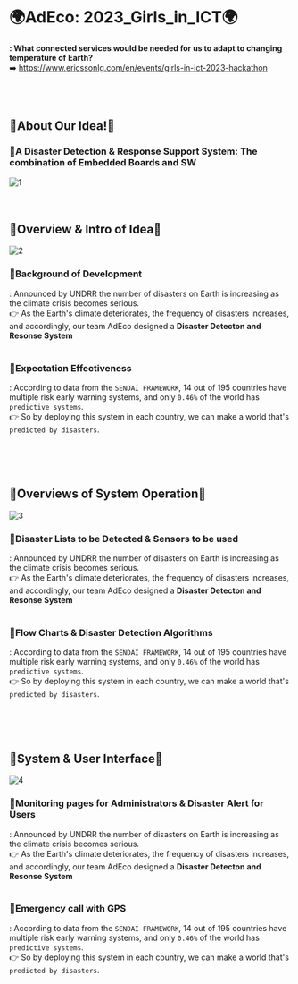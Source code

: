 # 🌍AdEco: 2023_Girls_in_ICT🌍
**: What connected services would be needed for us to adapt to changing temperature of Earth?**
<br>➡️ https://www.ericssonlg.com/en/events/girls-in-ict-2023-hackathon

<br><br><h2>🌱About Our Idea!🌱</h2>
<h3>🚨A Disaster Detection & Response Support System: The combination of Embedded Boards and SW</h3>

![1](https://user-images.githubusercontent.com/102565567/234804512-60f4bd09-15c5-4e1b-88c3-9601072890f0.png)
<br><br><br><h2>🌱Overview & Intro of Idea🌱</h2>
![2](https://user-images.githubusercontent.com/102565567/234804739-93c4ec51-7356-4c92-84dd-5feec27b40d7.png)

<h3>🚨Background of Development</h3>

: Announced by UNDRR the number of disasters on Earth  is increasing  as the climate crisis becomes serious.<br>
👉 As the Earth's climate deteriorates, the frequency of disasters increases, and accordingly, our team AdEco designed a **Disaster Detecton and Resonse System**<br><br>

<h3>🚨Expectation Effectiveness</h3>

: According to data from the `SENDAI FRAMEWORK`, 14 out of 195 countries have multiple risk early warning systems, and only `0.46%` of the world has `predictive systems`.<br>
👉 So by deploying this system in each country, we can make a world that's `predicted by disasters`.

<br><br><br><h2>🌱Overviews of System Operation🌱</h2>
![3](https://user-images.githubusercontent.com/102565567/234805366-71137e4d-5588-4e44-9d4b-ab9bdf766173.png)

<h3>🚨Disaster Lists to be Detected & Sensors to be used </h3>

: Announced by UNDRR the number of disasters on Earth  is increasing  as the climate crisis becomes serious.<br>
👉 As the Earth's climate deteriorates, the frequency of disasters increases, and accordingly, our team AdEco designed a **Disaster Detecton and Resonse System**<br><br>

<h3>🚨Flow Charts & Disaster Detection Algorithms</h3>

: According to data from the `SENDAI FRAMEWORK`, 14 out of 195 countries have multiple risk early warning systems, and only `0.46%` of the world has `predictive systems`.<br>
👉 So by deploying this system in each country, we can make a world that's `predicted by disasters`.

<br><br><br><h2>🌱System & User Interface🌱</h2>
![4](https://user-images.githubusercontent.com/102565567/234805501-765c2937-32ce-4f69-9641-f4dabc3b4ea4.png)

<h3>🚨Monitoring pages for Administrators & Disaster Alert for Users</h3>

: Announced by UNDRR the number of disasters on Earth  is increasing  as the climate crisis becomes serious.<br>
👉 As the Earth's climate deteriorates, the frequency of disasters increases, and accordingly, our team AdEco designed a **Disaster Detecton and Resonse System**<br><br>

<h3>🚨Emergency call with GPS</h3>

: According to data from the `SENDAI FRAMEWORK`, 14 out of 195 countries have multiple risk early warning systems, and only `0.46%` of the world has `predictive systems`.<br>
👉 So by deploying this system in each country, we can make a world that's `predicted by disasters`.
